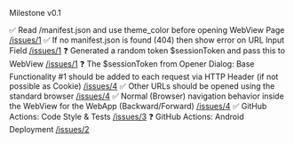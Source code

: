 Milestone v0.1

✅ Read <url>/manifest.json and use theme_color before opening WebView Page [/issues/1](https://github.com/luke-/app/issues/1)
✅ If no manifest.json is found (404) then show error on URL Input Field [/issues/1](https://github.com/luke-/app/issues/1)
❓ Generated a random token $sessionToken and pass this to WebView [/issues/1](https://github.com/luke-/app/issues/1)
❓ The $sessionToken from Opener Dialog: Base Functionality #1 should be added to each request via HTTP Header (if not possible as Cookie) [/issues/4](https://github.com/luke-/app/issues/4)
✅ Other URLs should be opened using the standard browser [/issues/4](https://github.com/luke-/app/issues/4)
✅ Normal (Browser) navigation behavior inside the WebView for the WebApp (Backward/Forward) [/issues/4](https://github.com/luke-/app/issues/4)
✅ GitHub Actions: Code Style & Tests [/issues/3](https://github.com/luke-/app/issues/3)
❓ GitHub Actions: Android Deployment [/issues/2](https://github.com/luke-/app/issues/2)